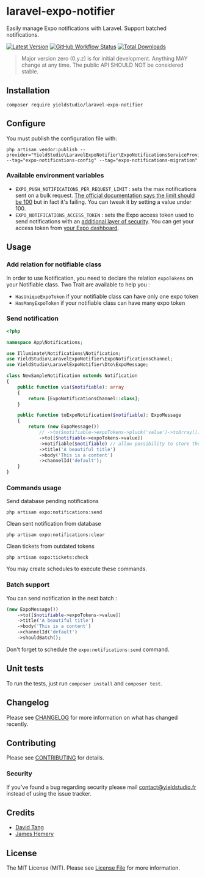 # laravel-expo-notifier

Easily manage Expo notifications with Laravel. Support batched notifications.

[![Latest Version](https://img.shields.io/github/release/yieldstudio/laravel-expo-notifier?style=flat-square)](https://github.com/yieldstudio/laravel-expo-notifier/releases)
[![GitHub Workflow Status](https://img.shields.io/github/actions/workflow/status/yieldstudio/laravel-expo-notifier/tests.yml?branch=main&style=flat-square)](https://github.com/yieldstudio/laravel-expo-notifier/actions/workflows/tests.yml)
[![Total Downloads](https://img.shields.io/packagist/dt/yieldstudio/laravel-expo-notifier?style=flat-square)](https://packagist.org/packages/yieldstudio/laravel-expo-notifier)

> Major version zero (0.y.z) is for initial development. Anything MAY change at any time. The public API SHOULD NOT be considered stable.

## Installation

	composer require yieldstudio/laravel-expo-notifier

## Configure

You must publish the configuration file with:

```shell
php artisan vendor:publish --provider="YieldStudio\LaravelExpoNotifier\ExpoNotificationsServiceProvider" --tag="expo-notifications-config" --tag="expo-notifications-migration"
```

### Available environment variables
- `EXPO_PUSH_NOTIFICATIONS_PER_REQUEST_LIMIT` : sets the max notifications sent on a bulk request. [The official documentation says the limit should be 100](https://docs.expo.dev/push-notifications/sending-notifications/#request-errors) but in fact it's failing. You can tweak it by setting a value under 100.
- `EXPO_NOTIFICATIONS_ACCESS_TOKEN` : sets the Expo access token used to send notifications with an [additional layer of security](https://docs.expo.dev/push-notifications/sending-notifications/#additional-security). You can get your access token from [your Expo dashboard](https://expo.dev/accounts/[account]/settings/access-tokens).

## Usage

### Add relation for notifiable class

In order to use Notification, you need to declare the relation `expoTokens` on your Notifiable class.
Two Trait are available to help you :
- `HasUniqueExpoToken` if your notifiable class can have only one expo token
- `HasManyExpoToken` if your notifiable class can have many expo token

### Send notification

```php
<?php

namespace App\Notifications;

use Illuminate\Notifications\Notification;
use YieldStudio\LaravelExpoNotifier\ExpoNotificationsChannel;
use YieldStudio\LaravelExpoNotifier\Dto\ExpoMessage;

class NewSampleNotification extends Notification
{
    public function via($notifiable): array
    {
        return [ExpoNotificationsChannel::class];
    }

    public function toExpoNotification($notifiable): ExpoMessage
    {
        return (new ExpoMessage())
            // ->to($notifiable->expoTokens->pluck('value')->toArray()) if using HasManyExpoToken
            ->to([$notifiable->expoTokens->value])
            ->notifiable($notifiable) // allow possibility to store the receiver of the notification
            ->title('A beautiful title')
            ->body('This is a content')
            ->channelId('default');
    }
}
```

### Commands usage

Send database pending notifications
```
php artisan expo:notifications:send
```

Clean sent notification from database
```
php artisan expo:notifications:clear
```

Clean tickets from outdated tokens
```
php artisan expo:tickets:check
```

You may create schedules to execute these commands.

### Batch support

You can send notification in the next batch : 
```php
(new ExpoMessage())
    ->to([$notifiable->expoTokens->value])
    ->title('A beautiful title')
    ->body('This is a content')
    ->channelId('default')
    ->shouldBatch();
```

Don't forget to schedule the `expo:notifications:send` command.

## Unit tests

To run the tests, just run `composer install` and `composer test`.

## Changelog

Please see [CHANGELOG](CHANGELOG.md) for more information on what has changed recently.

## Contributing

Please see [CONTRIBUTING](https://raw.githubusercontent.com/YieldStudio/.github/main/CONTRIBUTING.md) for details.

### Security

If you've found a bug regarding security please mail [contact@yieldstudio.fr](mailto:contact@yieldstudio.fr) instead of using the issue tracker.

## Credits

- [David Tang](https://github.com/dtangdev)
- [James Hemery](https://github.com/jameshemery)

## License

The MIT License (MIT). Please see [License File](LICENSE.md) for more information.
